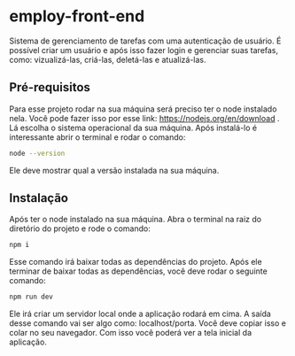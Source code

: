 # employ-front-end
Sistema de gerenciamento de tarefas com uma autenticação de usuário. É possível criar um usuário e após isso fazer login e gerenciar suas tarefas, como: vizualizá-las, criá-las, deletá-las e atualizá-las.

## Pré-requisitos
Para esse projeto rodar na sua máquina será preciso ter o node instalado nela. Você pode fazer isso por esse link: https://nodejs.org/en/download . Lá escolha o sistema operacional da sua máquina. Após instalá-lo é interessante abrir o terminal e rodar o comando:
```bash
node --version
```
Ele deve mostrar qual a versão instalada na sua máquina.

## Instalação
Após ter o node instalado na sua máquina. Abra o terminal na raiz do diretório do projeto e rode o comando:
```bash
npm i
```
Esse comando irá baixar todas as dependências do projeto. Após ele terminar de baixar todas as dependências, você deve rodar o seguinte comando:
```bash
npm run dev
```
Ele irá criar um servidor local onde a aplicação rodará em cima. A saída desse comando vai ser algo como: localhost/porta.
Você deve copiar isso e colar no seu navegador. Com isso você poderá ver a tela inicial da aplicação.
